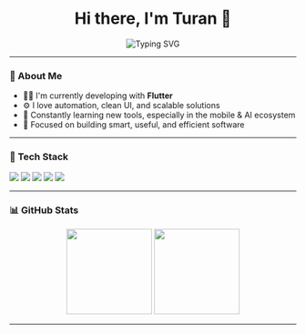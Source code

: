 <h1 align="center">Hi there, I'm Turan 👋</h1>

<p align="center">
  <img src="https://readme-typing-svg.demolab.com?font=Fira+Code&pause=1000&color=00FFCC&center=true&vCenter=true&width=435&lines=Flutter+%7C+Dart+%7C+Python;Automation+Enthusiast;Always+Learning+%F0%9F%93%9A;Tech+is+my+language" alt="Typing SVG" />
</p>

---

### 🧠 About Me

- 👨‍💻 I'm currently developing with **Flutter**
- ⚙️ I love automation, clean UI, and scalable solutions
- 🌱 Constantly learning new tools, especially in the mobile & AI ecosystem
- 🧩 Focused on building smart, useful, and efficient software

---

### 🚀 Tech Stack

<p>
  <img src="https://img.shields.io/badge/Flutter-0095D5?style=for-the-badge&logo=flutter&logoColor=white" />
  <img src="https://img.shields.io/badge/Dart-0175C2?style=for-the-badge&logo=dart&logoColor=white" />
  <img src="https://img.shields.io/badge/Python-306998?style=for-the-badge&logo=python&logoColor=white" />
  <img src="https://img.shields.io/badge/Firebase-FFCA28?style=for-the-badge&logo=firebase&logoColor=black" />
  <img src="https://img.shields.io/badge/Git-F05032?style=for-the-badge&logo=git&logoColor=white" />
</p>

---

### 📊 GitHub Stats

<p align="center">
  <img src="https://github-readme-stats.vercel.app/api?username=kullaniciadi&show_icons=true&theme=transparent" height="150"/>
  <img src="https://github-readme-stats.vercel.app/api/top-langs/?username=kullaniciadi&layout=compact&theme=transparent" height="150"/>
</p>

---

<!-- Clean ending -->
